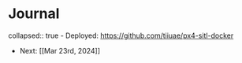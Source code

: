# Journal
collapsed:: true
	- Deployed: https://github.com/tiiuae/px4-sitl-docker
- Next: [[Mar 23rd, 2024]]